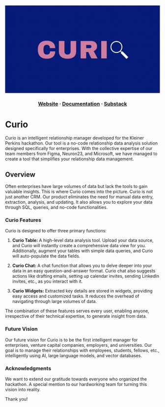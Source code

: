 ![Curio](https://github.com/Curio-IRM/.github/blob/main/profile/curio.png)

<html>
  <h3 align="center">
  <a href="https://fellows.kleinerperkins.com/">Website</a>
  <span> · </span>
  <a href="https://fellows.kleinerperkins.com/">Documentation</a>
  <span> · </span>
  <a href="https://fellows.kleinerperkins.com/">Substack</a>
  </h3>
</html>

# Curio
Curio is an intelligent relationship manager developed for the Kleiner Perkins hackathon. Our tool is a no-code relationship data analysis solution designed specifically for enterprises. With the collective expertise of our team members from Figma, Neuron23, and Microsoft, we have managed to create a tool that simplifies your relationship data management.

## Overview
Often enterprises have large volumes of data but lack the tools to gain valuable insights. This is where Curio comes into the picture. Curio is not just another CRM. Our product eliminates the need for manual data entry, extraction, analysis, and updating. It also allows you to explore your data through SQL, queries, and no-code functionalities.

### Curio Features
Curio is designed to offer three primary functions:

1. **Curio Table:** A high-level data analysis tool. Upload your data source, and Curio will instantly create a comprehensive data view for you. Additionally, augment your tables with simple data queries, and Curio will auto-populate the data fields.

2. **Curio Chat:** A chat function that allows you to delve deeper into your data in an easy question-and-answer format. Curio chat also suggests actions like drafting emails, setting up calendar invites, sending LinkedIn invites, etc., as you interact with it. 

3. **Curio Widgets:** Extracted key details are stored in widgets, providing easy access and customized tasks. It reduces the overhead of navigating through large volumes of data.

The combination of these features serves every user, enabling anyone, irrespective of their technical expertise, to generate insight from data.

### Future Vision
Our future vision for Curio is to be the first intelligent manager for enterprises, venture capital companies, employers, and universities. Our goal is to manage their relationships with employees, students, fellows, etc., intelligently using AI, large language models, and vector databases.

### Acknowledgments
We want to extend our gratitude towards everyone who organized the hackathon. A special mention to our hardworking team for turning this vision into reality.

Thank you!

